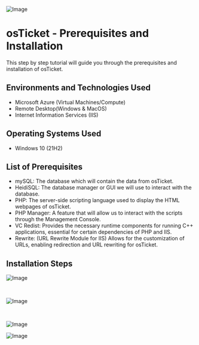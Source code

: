 <p align="center">
  
![Image](https://github.com/user-attachments/assets/fff316f9-b508-4214-9019-39caac5db711)
</p>

<h1>osTicket - Prerequisites and Installation</h1>
This step by step tutorial will guide you through the prerequisites and installation of osTicket.<br />


<h2>Environments and Technologies Used</h2>

- Microsoft Azure (Virtual Machines/Compute)
- Remote Desktop(Windows & MacOS)
- Internet Information Services (IIS)

<h2>Operating Systems Used </h2>

- Windows 10</b> (21H2)

<h2>List of Prerequisites</h2>

- mySQL: The database which will contain the data from osTicket.
- HeidiSQL: The database manager or GUI we will use to interact with the database.
- PHP: The server-side scripting language used to display the HTML webpages of osTicket.
- PHP Manager: A feature that will allow us to interact with the scripts through the Management Console.
- VC Redist: Provides the necessary runtime components for running C++ applications, essential for certain dependencies of PHP and IIS.
- Rewrite: (URL Rewrite Module for IIS) Allows for the customization of URLs, enabling redirection and URL rewriting for osTicket.

<h2>Installation Steps</h2>

<p>

![Image](https://github.com/user-attachments/assets/e1b68e5d-5ee7-43a4-ac75-beed41c4cebd)
</p>
<p>

</p>
<br />

<p>

![Image](https://github.com/user-attachments/assets/f6a4df14-8287-4595-9b8b-47d17bb16241)

</p>
<p>

</p>
<br />


![Image](https://github.com/user-attachments/assets/5d16e7e7-627a-4f4d-8df2-fb6933c9006d)

![Image](https://github.com/user-attachments/assets/179cac46-69f5-4385-b830-81bfa2972333)
